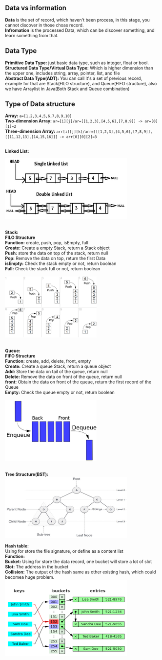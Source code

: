 ## Data vs information ##
**Data** is the set of record, which haven't been process, in this stage, you cannot discover in those choas record.
<br>**Infromation** is the processed Data, which can be discover something, and learn something from that.

## Data Type ##
**Primitive Data Type:** just basic data type, such as integer, float or bool.
**<br>Structured Data Type/Virtual Data Type:** Which is higher dimension than the upper one, includes string, array, pointer, list, and file 
**<br>Abstract Data Type(ADT):** You can call it's a set of previous record, example for that are Stack(FILO structure), and Queue(FIFO structure), also we have Arraylist in Java(Both Stack and Queue combination)

## Type of Data structure ##
**Array:** `a=[1,2,3,4,5,6,7,8,9,10]`
**<br> Two-dimension Array:** `ar=[i][j]/ar=[[1,2,3],[4,5,6],[7,8,9]] -> ar=[0][1]=2`
**<br> Three-dimension Array:** `arr[i][j][k]/arr=[[[1,2,3],[4,5,6],[7,8,9]],[[11,12,13],[14,15,16]]] -> arr[0][0][2]=3`

**<br>Linked List:**

<img src="Linked_list_sample.jpeg" alt="drawing" width="400" height="200"/>


**<br>Stack:<br>**
**FILO Structure<br>**
**Function:** create, push, pop, isEmpty, full<br>
**Create:** Create a empty Stack, return a Stack object<br>
**Push:** store the data on top of the stack, return null<br>
**Pop:** Remove the data on top, return the first Data<br>
**isEmpty:** Check the stack empty or not, return boolean<br>
**Full:** Check the stack full or not, return boolean<br><br>
<img src="stack.png" alt="drawing" width="300" height="200"/>

**<br>Queue:<br>**
**FIFO Structure<br>**
**Function:** create, add, delete, front, empty<br>
**Create:** Create a queue Stack, return a queue object<br>
**Add:** Store the data on tail of the queue, return null<br>
**Delete:** Remove the data on front of the queue, return null<br>
**front:** Obtain the data on front of the queue, return the first record of the Queue<br>
**Empty:** Check the queue empty or not, return boolean<br><br>
<img src="Queue.png" alt="drawing" width="300" height="200"/>

**<br>Tree Structure(BST):<br>**
<img src="binary_tree.jpg" alt="drawing" width="400" height="200"/>

**Hash table:<br>**
Using for store the file signature, or define as a content list
**<br>Function:**
**<br>Bucket:** Using for store the data record, one bucket will store a lot of slot
**<br>Slot:** The address in the bucket
**<br>Collision:** The output of the hash same as other existing hash, which could becomea huge problem.
<img src="hash_table.png" alt="drawing" width="400" height="250"/>
                                                                                                                                                         